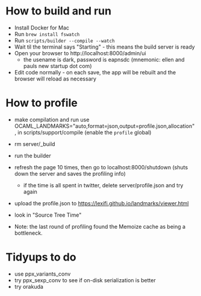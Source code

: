 # How to build and run

- Install Docker for Mac
- Run `brew install fswatch`
- Run `scripts/builder --compile --watch`
- Wait til the terminal says "Starting" - this means the build server is ready
- Open your browser to http://localhost:8000/admin/ui
   - the usename is dark, password is eapnsdc (mnemonic: ellen and pauls new startup dot com)
- Edit code normally - on each save, the app will be rebuilt and the browser will reload as necessary

# How to profile
- make compilation and run use OCAML_LANDMARKS="auto,format=json,output=profile.json,allocation", in scripts/support/compile (enable the `profile` global)
- rm server/_build
- run the builder
- refresh the page 10 times, then go to localhost:8000/shutdown (shuts
  down the server and saves the profiling info)
  - if the time is all spent in twitter, delete server/profile.json and
    try again
- upload the profile.json to https://lexifi.github.io/landmarks/viewer.html
- look in "Source Tree Time"

- Note: the last round of profiling found the Memoize cache as being a
  bottleneck.


# Tidyups to do
- use ppx_variants_conv
- try ppx_sexp_conv to see if on-disk serialization is better
- try orakuda

